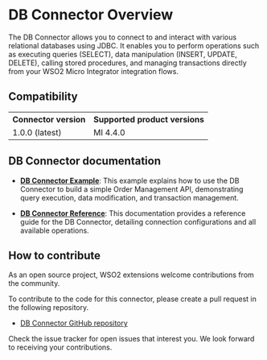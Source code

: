 # DB Connector Overview

The DB Connector allows you to connect to and interact with various relational databases using JDBC. It enables you to perform operations such as executing queries (SELECT), data manipulation (INSERT, UPDATE, DELETE), calling stored procedures, and managing transactions directly from your WSO2 Micro Integrator integration flows.

<!-- Placeholder for WSO2 Connector Store link/image if applicable -->
<!-- <img src="{{base_path}}/assets/img/integrate/connectors/db-connector-store.png" title="DB Connector Store" width="200" alt="DB Connector Store"/> -->

## Compatibility

<table>
	<tr>
		<th>
			Connector version
		</th>
		<th>
			Supported product versions
		</th>
	</tr>
	<tr>
		<td>
			1.0.0 (latest)
		</td>
		<td>
			MI 4.4.0
		</td>
	</tr>
</table>

## DB Connector documentation

* **[DB Connector Example]({{base_path}}/reference/connectors/db-connector/db-connector-example/)**: This example explains how to use the DB Connector to build a simple Order Management API, demonstrating query execution, data modification, and transaction management.

* **[DB Connector Reference]({{base_path}}/reference/connectors/db-connector/db-connector-config/)**: This documentation provides a reference guide for the DB Connector, detailing connection configurations and all available operations.

## How to contribute

As an open source project, WSO2 extensions welcome contributions from the community.

To contribute to the code for this connector, please create a pull request in the following repository.

* [DB Connector GitHub repository](https://github.com/wso2-extensions/mi-connector-db) <!-- Assuming this is the correct repo, update if different -->

Check the issue tracker for open issues that interest you. We look forward to receiving your contributions.
